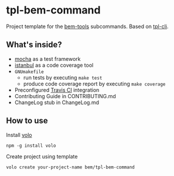 # tpl-bem-command

Project template for the [bem-tools](http://bem.info/tools/bem/) subcommands.
Based on [tpl-cli](https://github.com/arikon/tpl-cli).

## What's inside?

- [mocha](http://mochajs.org/) as a test framework
- [istanbul](https://github.com/gotwarlost/istanbul) as a code coverage tool
- `GNUmakefile`
  - run tests by executing `make test`
  - produce code coverage report by executing `make coverage`
- Preconfigured [Travis CI](http://travis-ci.org) integration
- Contributing Guide in CONTRIBUTING.md
- ChangeLog stub in ChangeLog.md

## How to use

Install [volo](http://volojs.org/)

    npm -g install volo

Create project using template

    volo create your-project-name bem/tpl-bem-command
